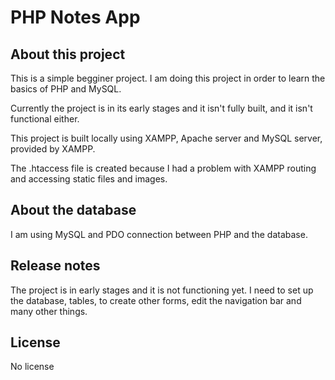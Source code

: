 # PHP Notes App

## About this project

This is a simple begginer project. I am doing this project in order to learn
the basics of PHP and MySQL.

Currently the project is in its early stages and it isn't fully built, and 
it isn't functional either.

This project is built locally using XAMPP, Apache server and MySQL server,
provided by XAMPP.

The .htaccess file is created because I had a problem with XAMPP routing and 
accessing static files and images.

## About the database

I am using MySQL and PDO connection between PHP and the database.

## Release notes

The project is in early stages and it is not functioning yet. I need
to set up the database, tables, to create other forms, edit the navigation
bar and many other things.

## License 

No license
